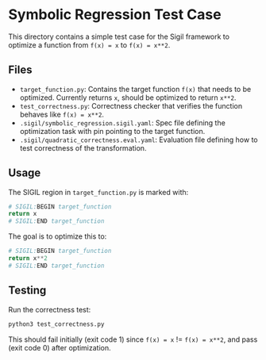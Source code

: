 # Symbolic Regression Test Case

This directory contains a simple test case for the Sigil framework to optimize a function from `f(x) = x` to `f(x) = x**2`.

## Files

- `target_function.py`: Contains the target function `f(x)` that needs to be optimized. Currently returns `x`, should be optimized to return `x**2`.
- `test_correctness.py`: Correctness checker that verifies the function behaves like `f(x) = x**2`.
- `.sigil/symbolic_regression.sigil.yaml`: Spec file defining the optimization task with pin pointing to the target function.
- `.sigil/quadratic_correctness.eval.yaml`: Evaluation file defining how to test correctness of the transformation.

## Usage

The SIGIL region in `target_function.py` is marked with:
```python
# SIGIL:BEGIN target_function
return x
# SIGIL:END target_function
```

The goal is to optimize this to:
```python
# SIGIL:BEGIN target_function
return x**2
# SIGIL:END target_function
```

## Testing

Run the correctness test:
```bash
python3 test_correctness.py
```

This should fail initially (exit code 1) since `f(x) = x` != `f(x) = x**2`, and pass (exit code 0) after optimization.
